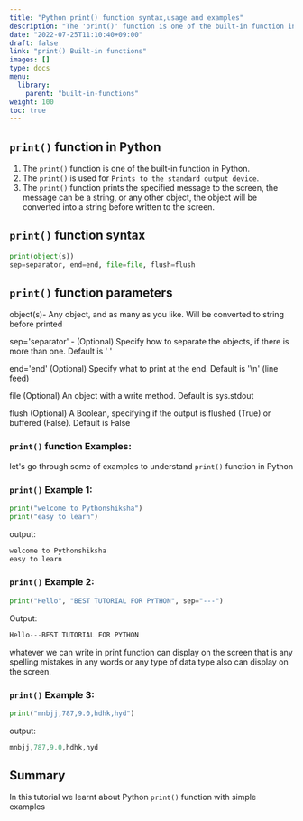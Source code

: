 ```yaml
---
title: "Python print() function syntax,usage and examples"
description: "The 'print()' function is one of the built-in function in Python"
date: "2022-07-25T11:10:40+09:00"
draft: false
link: "print() Built-in functions"
images: []
type: docs
menu:
  library:
    parent: "built-in-functions"
weight: 100
toc: true
---
```


## `print()` function  in Python

1. The `print()` function is one of the built-in function in Python.
2. The `print()` is used for `Prints to the standard output device`.
3. The `print()` function prints the specified message to the screen,
the message can be a string, or any other object, the object will be converted into a string before written to the screen.

## `print()` function syntax

```Python
print(object(s))
sep=separator, end=end, file=file, flush=flush
```

## `print()` function parameters

object(s)- Any object, 
and as many as you like. Will be converted to string before printed

sep='separator' - (Optional)
Specify how to separate the objects, if there is more than one. Default is ' '

end='end' (Optional) 
Specify what to print at the end. Default is '\n' (line feed)

file (Optional) 
An object with a write method. Default is sys.stdout

flush (Optional) 
A Boolean, specifying if the output is flushed (True) or buffered (False). Default is False

### `print()` function Examples:

let's go through some of examples to understand `print()` function in Python

### `print()` Example 1:
```Python
print("welcome to Pythonshiksha")
print("easy to learn")
```
output:

```Python
welcome to Pythonshiksha
easy to learn
```
### `print()` Example 2:

```Python
print("Hello", "BEST TUTORIAL FOR PYTHON", sep="---")
```
Output:

```Python
Hello---BEST TUTORIAL FOR PYTHON
```
whatever we can write in print function can display on the screen that is any spelling mistakes in any words or any type of data type also can display on the screen.

### `print()` Example 3:

```Python
print("mnbjj,787,9.0,hdhk,hyd")
```
output:

```Python
mnbjj,787,9.0,hdhk,hyd
```
## Summary
In this tutorial we learnt about Python `print()` function with simple examples